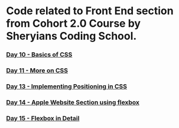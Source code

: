 # Code related to Front End section from Cohort 2.0 Course by Sheryians Coding School.

### [Day 10 - Basics of CSS](https://cohort.sagarpalia.com/Tasks/day10/)

### [Day 11 - More on CSS](https://cohort.sagarpalia.com/Tasks/day11/)

### [Day 13 - Implementing Positioning in CSS](https://cohort.sagarpalia.com/Tasks/day13/)

### [Day 14 - Apple Website Section using flexbox](https://cohort.sagarpalia.com/Tasks/day14/)

### [Day 15 - Flexbox in Detail](https://cohort.sagarpalia.com/Tasks/day15/)
